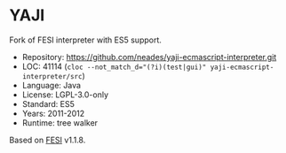 # YAJI

Fork of FESI interpreter with ES5 support.

* Repository: https://github.com/neades/yaji-ecmascript-interpreter.git
* LOC:        41114 (`cloc --not_match_d="(?i)(test|gui)" yaji-ecmascript-interpreter/src`)
* Language:   Java
* License:    LGPL-3.0-only
* Standard:   ES5
* Years:      2011-2012
* Runtime:    tree walker

Based on [FESI](fesi.md) v1.1.8.
